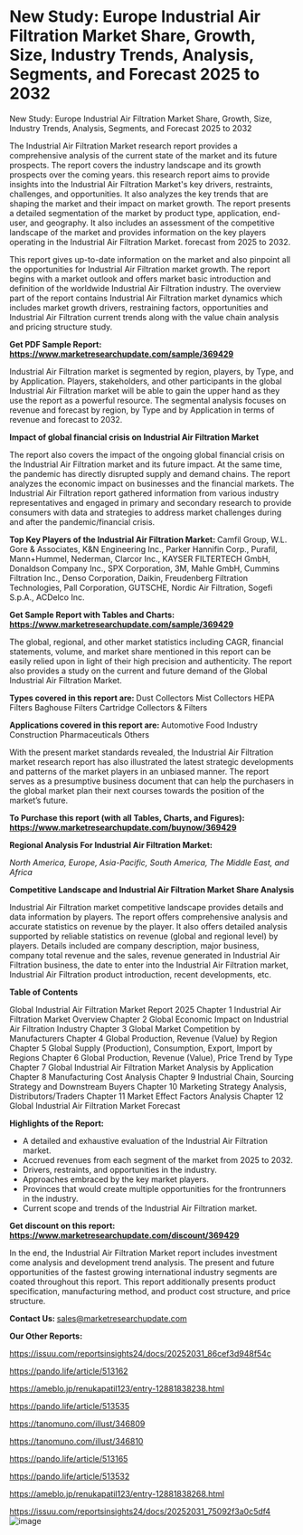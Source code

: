 # New Study: Europe Industrial Air Filtration Market Share, Growth, Size, Industry Trends, Analysis, Segments, and Forecast 2025 to 2032
New Study: Europe Industrial Air Filtration Market Share, Growth, Size, Industry Trends, Analysis, Segments, and Forecast 2025 to 2032

The Industrial Air Filtration Market research report provides a comprehensive analysis of the current state of the market and its future prospects. The report covers the industry landscape and its growth prospects over the coming years. this research report aims to provide insights into the Industrial Air Filtration Market's key drivers, restraints, challenges, and opportunities. It also analyzes the key trends that are shaping the market and their impact on market growth. The report presents a detailed segmentation of the market by product type, application, end-user, and geography. It also includes an assessment of the competitive landscape of the market and provides information on the key players operating in the Industrial Air Filtration Market. forecast from 2025 to 2032.

This report gives up-to-date information on the market and also pinpoint all the opportunities for Industrial Air Filtration market growth. The report begins with a market outlook and offers market basic introduction and definition of the worldwide Industrial Air Filtration industry. The overview part of the report contains Industrial Air Filtration market dynamics which includes market growth drivers, restraining factors, opportunities and Industrial Air Filtration current trends along with the value chain analysis and pricing structure study.

<strong><b>Get PDF Sample Report: <a href=https://www.marketresearchupdate.com/sample/369429>https://www.marketresearchupdate.com/sample/369429</a></b></strong>

Industrial Air Filtration market is segmented by region, players, by Type, and by Application. Players, stakeholders, and other participants in the global Industrial Air Filtration market will be able to gain the upper hand as they use the report as a powerful resource. The segmental analysis focuses on revenue and forecast by region, by Type and by Application in terms of revenue and forecast to 2032.

<strong><b>Impact of global financial crisis on Industrial Air Filtration Market</b></strong>

The report also covers the impact of the ongoing global financial crisis on the Industrial Air Filtration market and its future impact. At the same time, the pandemic has directly disrupted supply and demand chains. The report analyzes the economic impact on businesses and the financial markets. The Industrial Air Filtration report gathered information from various industry representatives and engaged in primary and secondary research to provide consumers with data and strategies to address market challenges during and after the pandemic/financial crisis.

<strong><b>Top Key Players of the Industrial Air Filtration Market:
</b></strong>Camfil Group, W.L. Gore & Associates, K&N Engineering Inc., Parker Hannifin Corp., Purafil, Mann+Hummel, Nederman, Clarcor Inc., KAYSER FILTERTECH GmbH, Donaldson Company Inc., SPX Corporation, 3M, Mahle GmbH, Cummins Filtration Inc., Denso Corporation, Daikin, Freudenberg Filtration Technologies, Pall Corporation, GUTSCHE, Nordic Air Filtration, Sogefi S.p.A., ACDelco Inc.<strong><b>
</b></strong>

<strong><b>Get Sample Report with Tables and Charts: <a href=https://www.marketresearchupdate.com/sample/369429>https://www.marketresearchupdate.com/sample/369429</a></b></strong>

The global, regional, and other market statistics including CAGR, financial statements, volume, and market share mentioned in this report can be easily relied upon in light of their high precision and authenticity. The report also provides a study on the current and future demand of the Global Industrial Air Filtration Market.

<strong><b>Types covered in this report are:
</b></strong>Dust Collectors
Mist Collectors
HEPA Filters
Baghouse Filters
Cartridge Collectors & Filters<strong><b>
</b></strong>

<strong><b>Applications covered in this report are:
</b></strong>Automotive
Food Industry
Construction
Pharmaceuticals
Others<strong><b>
</b></strong>

With the present market standards revealed, the Industrial Air Filtration market research report has also illustrated the latest strategic developments and patterns of the market players in an unbiased manner. The report serves as a presumptive business document that can help the purchasers in the global market plan their next courses towards the position of the market’s future.

<strong><b>To Purchase this report (with all Tables, Charts, and Figures): <a href=https://www.marketresearchupdate.com/buynow/369429>https://www.marketresearchupdate.com/buynow/369429</a></b></strong>

<strong><b>Regional Analysis For Industrial Air Filtration Market:</b></strong>

<em><i>North America, Europe, Asia-Pacific, South America, The Middle East, and Africa</i></em>

<strong><b>Competitive Landscape and Industrial Air Filtration Market Share Analysis</b></strong>

Industrial Air Filtration market competitive landscape provides details and data information by players. The report offers comprehensive analysis and accurate statistics on revenue by the player. It also offers detailed analysis supported by reliable statistics on revenue (global and regional level) by players. Details included are company description, major business, company total revenue and the sales, revenue generated in Industrial Air Filtration business, the date to enter into the Industrial Air Filtration market, Industrial Air Filtration product introduction, recent developments, etc.

<strong><b>Table of Contents</b></strong>

Global Industrial Air Filtration Market Report 2025
Chapter 1 Industrial Air Filtration Market Overview
Chapter 2 Global Economic Impact on Industrial Air Filtration Industry
Chapter 3 Global Market Competition by Manufacturers
Chapter 4 Global Production, Revenue (Value) by Region
Chapter 5 Global Supply (Production), Consumption, Export, Import by Regions
Chapter 6 Global Production, Revenue (Value), Price Trend by Type
Chapter 7 Global Industrial Air Filtration Market Analysis by Application
Chapter 8 Manufacturing Cost Analysis
Chapter 9 Industrial Chain, Sourcing Strategy and Downstream Buyers
Chapter 10 Marketing Strategy Analysis, Distributors/Traders
Chapter 11 Market Effect Factors Analysis
Chapter 12 Global Industrial Air Filtration Market Forecast

<strong><b>Highlights of the Report:</b></strong>

- A detailed and exhaustive evaluation of the Industrial Air Filtration market.
- Accrued revenues from each segment of the market from 2025 to 2032.
- Drivers, restraints, and opportunities in the industry.
- Approaches embraced by the key market players.
- Provinces that would create multiple opportunities for the frontrunners in the industry.
- Current scope and trends of the Industrial Air Filtration market.

<strong><b>Get discount on this report: <a href=https://www.marketresearchupdate.com/discount/369429>https://www.marketresearchupdate.com/discount/369429</a></b></strong>

In the end, the Industrial Air Filtration Market report includes investment come analysis and development trend analysis. The present and future opportunities of the fastest growing international industry segments are coated throughout this report. This report additionally presents product specification, manufacturing method, and product cost structure, and price structure.

<strong><b>Contact Us:
</b></strong>sales@marketresearchupdate.com

<strong>Our Other Reports:</strong>

<a href=https://issuu.com/reportsinsights24/docs/20252031_86cef3d948f54c>https://issuu.com/reportsinsights24/docs/20252031_86cef3d948f54c</a>

<a href=https://pando.life/article/513162>https://pando.life/article/513162</a>

<a href=https://ameblo.jp/renukapatil123/entry-12881838238.html>https://ameblo.jp/renukapatil123/entry-12881838238.html</a>

<a href=https://pando.life/article/513535>https://pando.life/article/513535</a>

<a href=https://tanomuno.com/illust/346809>https://tanomuno.com/illust/346809</a>

<a href=https://tanomuno.com/illust/346810>https://tanomuno.com/illust/346810</a>

<a href=https://pando.life/article/513165>https://pando.life/article/513165</a>

<a href=https://pando.life/article/513532>https://pando.life/article/513532</a>

<a href=https://ameblo.jp/renukapatil123/entry-12881838268.html>https://ameblo.jp/renukapatil123/entry-12881838268.html</a>

<a href=https://issuu.com/reportsinsights24/docs/20252031_75092f3a0c5df4>https://issuu.com/reportsinsights24/docs/20252031_75092f3a0c5df4</a>
![image](https://github.com/user-attachments/assets/0cc69161-e87e-4952-97a8-0ebaf2d2fac4)

